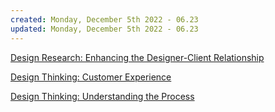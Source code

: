 ```yaml
---
created: Monday, December 5th 2022 - 06.23
updated: Monday, December 5th 2022 - 06.23
---
```

[Design Research: Enhancing the Designer-Client Relationship](https://www.linkedin.com/learning/design-research-enhancing-the-designer-client-relationship?courseClaim=AQFCNLi8mesn0gAAAYTfbnY4Nm8UVg_SPwGXvVbChSvfDtHrrrL4bw-Rwa4pzopV95cpHemvPcIqLY_zyKUmq5_pi0LubcRilaLp1Z-6LOZyqjPpvW2ahdkOuW-aJMdVNGEHnFN-eSF13jDzPhOzvv6CGrOHdGf4Rih5bGUEtuFVkbBVQmxcXE6p8mBJyvZpBRClbdLj7nLBGOOPIYdwPI2Od5cGjQQlA1E5wHfmwL_tWdmhNslMEmC2kJ8-t9j2F_sSW1Q8ZwoBe3_LL6P9xon9hxG9OzA8-1koKnieYTjKKozu0cH_ELt-A4HzRu_YUbNxeAeih7PUSUrrpME2GPjYtBMrMsl5lEEuuL-vv2AhBsYHgOmLxGXOMo-mgbYA0BavujwZQbB6NtkA3pMl9SMhXbxM-EnzuZFBbHALt0dvROSBFtVJ43Ajx8AG1g126dViuru3xi2nL-1kwfnONUgGZX-Gp4Ogg174ZKBll7KfvbRba0STPELLEc8DPXOF808x1GRB7f3rMQy-12LZ6mocXK8L0p1WTflOKD40o49bNnHu632K4jZtUfg3cF3M-l13YIElaZvRQHKBR90JcvaSHytKsWWz0ILyI4hyQkhdl5GBhDEiI0dvGl654R3LEmmYn_4Esivv139df1jAJosetTb_BFSbVCdbOSBM0O5aoQ_GzBqX-Wy97D7R3iMZDPORkY-DCY4kmNuVnAHW-fuY9LuVUyc5VK7KVhcu-R9mY8-Lwyo4oaz3L1Tz7FPe-tmNZmpy4RlVbvwLHQpJHvRSh5qhY0C9LOBlchbZ51g5-Zh0Mrr5EzJWW2wPtODTgjcOghOY6XbUeakxjMckFt8akdRPFW7SzGP7HbenSFtl-fB_wlD_qGEuU1sLV-UBd5ETdxcm5Pqeoz_2wJnNFFj3gwJ04mp6CA2C65K18DZ6hwuxMYlIgxdz-7JYM-aJjs78aqoxvXNjylqaj2UCJmQ8nGTJD7mb8Y2XbBb3iT_PwOb0mEyRFlmMSMUzFVUcvTVE7csY7LkqfndllbQi6kloQ_pzJro0vvL9Wbaruh1oIElrgnrhNqpgC44UnXDfrUXI7E3w4EIYCAQSVvTbJkHEdznZEVs&trk=feed-share_course_title_learning)

[Design Thinking: Customer Experience](https://www.linkedin.com/learning/design-thinking-customer-experience?courseClaim=AQFbdkczR7sfLQAAAYTfbnaPNxMKRy1_HfoLtLMbekxrUZE-qWjHWeoQt7OmOTPa3kugV2NJ6BTfiu7oojwL3alMtMq_oRIqyXa9wPfyckIo7qkgZiyYg3--4j20AmobIv7m9xUJwOQONx_J8ZtaQIZStJWJhMEDOLE47sYbdYclApBhymSC5jJsM6DopJ6Vo3sTzUe8XH2CVNfHNeRFkJfTcXJzVkM-3SVnFIE1r4WMT9Birjwu0qvnbID44lkK2a1Wld1zqqz_1uCDjUOY2RlD17n_ec7pqjbhiVrIjds3_PjPBOY6A230sPwUCfYjx0DIZ9jfAiSDEKzsxeiSJtVWDrDL7_VuB2FsHugiJdk7H4hZvzs7KqWNgjcHxsvX9RFZXUoufCSOc-7JQm5-FoS8CFTTkZ4tgsl6Bk-ryRiNj8IIn1STjDjYt_68Ff4pQX6sSHef0Q1NWbNqGPEBEtFNzH32LaPO919pbMRFFI1HtFsZUCGIqZQU3jbG5dXgSCGwplIv64MbxtLF-ZWD78kB4fvJ4ECcyuvMcvM5Zlz2FYNnEh53ci2RkrGoJWiwLXyl1jps89Ndt5HQyaJ5XRfEMcsH8jntU8kiaFPSkKr6z7BStTiGWp_uA2pu1yih9Jy2ImKveyTzzdmVXlEzDS9CpHz1CAQh7HuJGn0cL6n0BZWXPkAcq4fHCK1LyL-31yHbSmnWlwEWArQN1JXmIN1slGYs8zmi6DXJv1_dEWnB13cpRvht-Y12cQZC4c53yb7yf9ljyOzsienoPzqcqNyqTRF0YZLSGdY_IJdRzpYxFunFDR00G4FiYiYMbrxawzoOzpx-rdGlF-ItKTTxlX8FTR8sbAT1FcwJdW0Y4tpxkCRcQIXVvInq0X2Obq05vVdFrbsy3p3-GpBW0MCeAPryzsLUBtotFZFsXBVTMaVC9yefu-Cc79_ct8A8I53MlBnXOb1STe--QIJgluGBtZEP_MP9op_4FoWS8GV46hLS4PjsolZlOHWRrjb-BSnbb3d8Iu_EliVUl-bgBPYQru1K7e0_epSbM9MHHZPwrdyOJ2GXI2e69F-fsOe9hEQ-NJkLaqf7y1NZdD1e4VNmtaiAoSgL4Gs&trk=feed-share_course_title_learning)

[Design Thinking: Understanding the Process](https://www.linkedin.com/learning/design-thinking-understanding-the-process?courseClaim=AQHgbYzcjLRe6QAAAYTfbnYnGayKTLkaAQXFF8qxUmlHJgLKaNP2G1dMlY_LmXKdrnVwbiDu4iHLqelMATEqyYWg6raXb0oRbkdctlpLNlo9Nk4IzkFjfz_gI49G0XQzr0eN1y5GkyGVNQ4lKRRxFNfONil_WiOMLyMDq9E31bG9GfY0QJHi6TVwXzE-qlzpWord0VDwsxUt9ZxhFTBFhhcMR8niCu3aE8DGhKbroKS-EIQ9NiAqv3oB4YPqWn9bhu3VgcEGTc96qJxtspUrFGekhJJxTlldh58HPvqJ_OVcX7HPpkEtEAov49iQOzAqe7kKy0pS9E-Ei4O-4JvF4y843wwB8I2Uer-1onTj5vI3-0TC8LTiIvjJoVYs96tlIYXyZbxNclPplMCyDQdE-y2jpU4DLSdLkcJzbFEqdP8d-hbb0P70PABQOnq48wqEzTMX5jECRKhSH36liqnHBhhgOIXpkRcSCOZzQHQ0yfN86SgkRaYagCUQDjYyA29bxF-IZcnyUGwSsUk0iiDvINuqs4x8mNDWrqg2jRamNJtfI1r67oLN6dkVyRXYkm_5ygIs3LMLUt5yPd412-Uf9LC5c-dnc-2zqmgiBzZph83e8eiMyaYuBHn85EWdBx137ORhIt4HgtLFcqGSlz2uS8FgwudegUSWWW_nu4aaKxsBc0OLw7gZaEghlHConOoATY5R6WYLV7iM2O6MpxqIoi5_GC1uHgfyJMWxRaklyTvXrmkWoJzfbLHjOYitt5avfz1hh-M5CbMhdQ2JFyzhw0gbDnqtiWrfLBTn9KaB8Vdb_jTp4tmXSvcPN5AvZp0rOwDVb8I-QmsROb0dkLVOoZ7v6Msp6ZuEohMUvWrO2y6bH9zcOJ_Eo8T4dkhXcn1AYad8QB91Hn31-exC-tm2jFsNaXhLmiPxpAb-uGHS13o6dA1-gPDTeH9qUnADS0-hOFvvq4u9mmSgxfT5B1gr6C3KXj_JqB5t8xzCnlbNBXXS0l6NVmoYu7D4bImYcHRZ_K2JYPvaKLPP103YXwiwXWdgFNZe6Wu0CqnVq_YXMZbAxW04fOnfM-2b9zB_96PKst4kPhwyY2M4gDQSu8BUFDxLM9N-N7hNOTo&trk=feed-share_course_title_learning)

